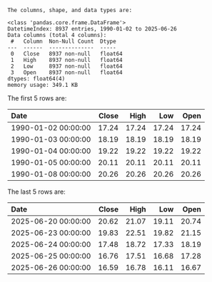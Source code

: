 ```text
The columns, shape, and data types are:

<class 'pandas.core.frame.DataFrame'>
DatetimeIndex: 8937 entries, 1990-01-02 to 2025-06-26
Data columns (total 4 columns):
 #   Column  Non-Null Count  Dtype  
---  ------  --------------  -----  
 0   Close   8937 non-null   float64
 1   High    8937 non-null   float64
 2   Low     8937 non-null   float64
 3   Open    8937 non-null   float64
dtypes: float64(4)
memory usage: 349.1 KB

```

The first 5 rows are:

| Date                |   Close |   High |   Low |   Open |
|:--------------------|--------:|-------:|------:|-------:|
| 1990-01-02 00:00:00 |   17.24 |  17.24 | 17.24 |  17.24 |
| 1990-01-03 00:00:00 |   18.19 |  18.19 | 18.19 |  18.19 |
| 1990-01-04 00:00:00 |   19.22 |  19.22 | 19.22 |  19.22 |
| 1990-01-05 00:00:00 |   20.11 |  20.11 | 20.11 |  20.11 |
| 1990-01-08 00:00:00 |   20.26 |  20.26 | 20.26 |  20.26 |

The last 5 rows are:

| Date                |   Close |   High |   Low |   Open |
|:--------------------|--------:|-------:|------:|-------:|
| 2025-06-20 00:00:00 |   20.62 |  21.07 | 19.11 |  20.74 |
| 2025-06-23 00:00:00 |   19.83 |  22.51 | 19.82 |  21.15 |
| 2025-06-24 00:00:00 |   17.48 |  18.72 | 17.33 |  18.19 |
| 2025-06-25 00:00:00 |   16.76 |  17.51 | 16.68 |  17.28 |
| 2025-06-26 00:00:00 |   16.59 |  16.78 | 16.11 |  16.67 |